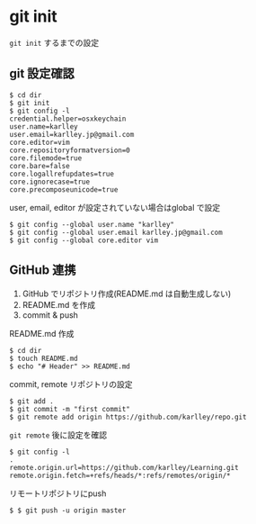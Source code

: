 # git init

`git init` するまでの設定

## git 設定確認

```Shell
$ cd dir
$ git init
$ git config -l
credential.helper=osxkeychain
user.name=karlley
user.email=karlley.jp@gmail.com
core.editor=vim
core.repositoryformatversion=0
core.filemode=true
core.bare=false
core.logallrefupdates=true
core.ignorecase=true
core.precomposeunicode=true
```

user, email, editor が設定されていない場合はglobal で設定

```Shell
$ git config --global user.name "karlley"
$ git config --global user.email karlley.jp@gmail.com
$ git config --global core.editor vim
```

## GitHub 連携

1. GitHub でリポジトリ作成(README.md は自動生成しない)
2. README.md を作成
3. commit & push

README.md 作成

```Shell
$ cd dir
$ touch README.md
$ echo "# Header" >> README.md
```

commit, remote リポジトリの設定

```Shell
$ git add .
$ git commit -m "first commit"
$ git remote add origin https://github.com/karlley/repo.git
```

`git remote` 後に設定を確認

```Shell
$ git config -l
.
remote.origin.url=https://github.com/karlley/Learning.git
remote.origin.fetch=+refs/heads/*:refs/remotes/origin/*
```

リモートリポジトリにpush

```Shell
$ $ git push -u origin master
```
